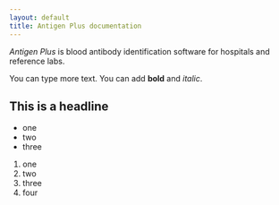 ```yaml
---
layout: default
title: Antigen Plus documentation
---
```


_Antigen Plus_ is blood antibody identification software for hospitals and
reference labs.

You can type more text. You can add **bold** and _italic_.

## This is a headline

- one
- two
- three

1. one
2. two
3. three
4. four
